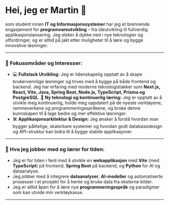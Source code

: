 # Hei, jeg er Martin 👋

som student innen **IT og Informasjonssystemer** har jeg et brennende engasjement for **programvareutvikling** – fra ideutvikling til fullverdig applikasjonslansering. Jeg elsker å dykke ned i nye teknologier og utfordringer, og er alltid på jakt etter muligheter til å lære og bygge innovative løsninger.

---

### 🎯 Fokusområder og Interesser:

*   💻 **Fullstack Utvikling:** Jeg er lidenskapelig opptatt av å skape brukervennlige løsninger og trives med å bygge på både frontend og backend. Jeg har erfaring med moderne teknologistakker som **Next.js, React, Vite, Java, Spring Boot, Node.js, TypeScript, Prisma og PostgreSQL**.
🚀 **Ny teknologi og kontinuerlig læring:** Jeg er opptatt av å utvikle meg kontinuerlig, holde meg oppdatert på de nyeste verktøyene, rammeverkene og programmeringsspråkene, og bruke denne kunnskapen til å lage bedre og mer effektive løsninger.
*   🛠️ **Applikasjonsarkitektur & Design:** Jeg ønsker å forstå hvordan man bygger pålitelige, skalerbare systemer og hvordan godt databasedesign og API-struktur kan bidra til å bygge stabile applikasjoner.

---

### 🌱 Hva jeg jobber med og lærer for tiden:

*   Jeg er for tiden i ferd med å utvikle en **webapplikasjon** med **Vite** (med **TypeScript**) på frontend, **Spring Boot** på backend, og **Python** for AI og dataanalyse.
*   Jeg jobber med å integrere **dataanalyser**, **AI-modeller** og automatiserte prosesser i et prosjekt for å hente og bruke data fra eksterne kilder.
*   Jeg er alltid åpen for å lære nye **programmeringsspråk** og paradigmer som kan utvide min verktøykasse.

---
